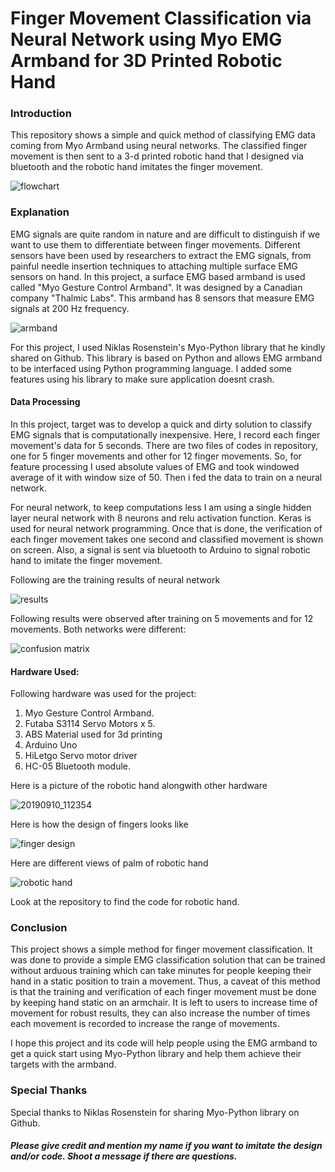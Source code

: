 # Finger Movement Classification via Neural Network using Myo EMG Armband for 3D Printed Robotic Hand

### Introduction
This repository shows a simple and quick method of classifying EMG data coming from Myo Armband using neural networks. The classified finger movement is then sent to a 3-d printed robotic hand that I designed via bluetooth and the robotic hand imitates the finger movement.

![flowchart](https://user-images.githubusercontent.com/41015749/66622987-681c4c80-ebaf-11e9-8ee5-1998cdfc2ac2.png)

### Explanation 
EMG signals are quite random in nature and are difficult to distinguish if we want to use them to differentiate between finger movements. Different sensors have been used by researchers to extract the EMG signals, from painful needle insertion techniques to attaching multiple surface EMG sensors on hand. In this project, a surface EMG based armband is used called "Myo Gesture Control Armband". It was designed by a Canadian company "Thalmic Labs". This armband has 8 sensors that measure EMG signals at 200 Hz frequency.

![armband](https://user-images.githubusercontent.com/41015749/66623030-8bdf9280-ebaf-11e9-9288-cdeb6f932af4.png)

 For this project, I used Niklas Rosenstein's Myo-Python library that he kindly shared on Github. This library is based on Python and allows EMG armband to be interfaced using Python programming language. I added some features using his library to make sure application doesnt crash.
 
#### Data Processing
In this project, target was to develop a quick and dirty solution to classify EMG signals that is computationally inexpensive. Here, I record each finger movement's data for 5 seconds. There are two files of codes in repository, one for 5 finger movements and other for 12 finger movements. So, for feature processing I used absolute values of EMG and took windowed average of it with window size of 50. Then i fed the data to train on a neural network.

For neural network, to keep computations less I am using a single hidden layer neural network with 8 neurons and relu activation function. Keras is used for neural network programming. Once that is done, the verification of each finger movement takes one second and classified movement is shown on screen. Also, a signal is sent via bluetooth to Arduino to signal robotic hand to imitate the finger movement.

Following are the training results of neural network 

![results](https://user-images.githubusercontent.com/41015749/66623043-9b5edb80-ebaf-11e9-909f-e4206ddf390a.png)

Following results were observed after training on 5 movements and for 12 movements. Both networks were different:

![confusion matrix](https://user-images.githubusercontent.com/41015749/66623050-a580da00-ebaf-11e9-815e-ea612c73b644.jpg)

#### Hardware Used:
Following hardware was used for the project:
1) Myo Gesture Control Armband.
2) Futaba S3114 Servo Motors x 5.
3) ABS Material used for 3d printing
4) Arduino Uno
5) HiLetgo Servo motor driver
6) HC-05 Bluetooth module.

Here is a picture of the robotic hand alongwith other hardware

![20190910_112354](https://user-images.githubusercontent.com/41015749/66623057-afa2d880-ebaf-11e9-8382-a1852b5388de.jpg)

Here is how the design of fingers looks like

![finger design](https://user-images.githubusercontent.com/41015749/66623074-bf222180-ebaf-11e9-9fce-445f176eea32.jpg)

Here are different views of palm of robotic hand

![robotic hand](https://user-images.githubusercontent.com/41015749/66623082-cba67a00-ebaf-11e9-9a7d-74349d522b87.jpg)

Look at the repository to find the code for robotic hand. 

### Conclusion
This project shows a simple method for finger movement classification. It was done to provide a simple EMG classification solution that can be trained without arduous training which can take minutes for people keeping their hand in a static position to train a movement. Thus, a caveat of this method is that the training and verification of each finger movement must be done by keeping hand static on an armchair. It is left to users to increase time of movement for robust results, they can also increase the number of times each movement is recorded to increase the range of movements.

I hope this project and its code will help people using the EMG armband to get a quick start using Myo-Python library and help them achieve their targets with the armband.

### Special Thanks 
Special thanks to Niklas Rosenstein for sharing Myo-Python library on Github.

##### Please give credit and mention my name if you want to imitate the design and/or code. Shoot a message if there are questions.


